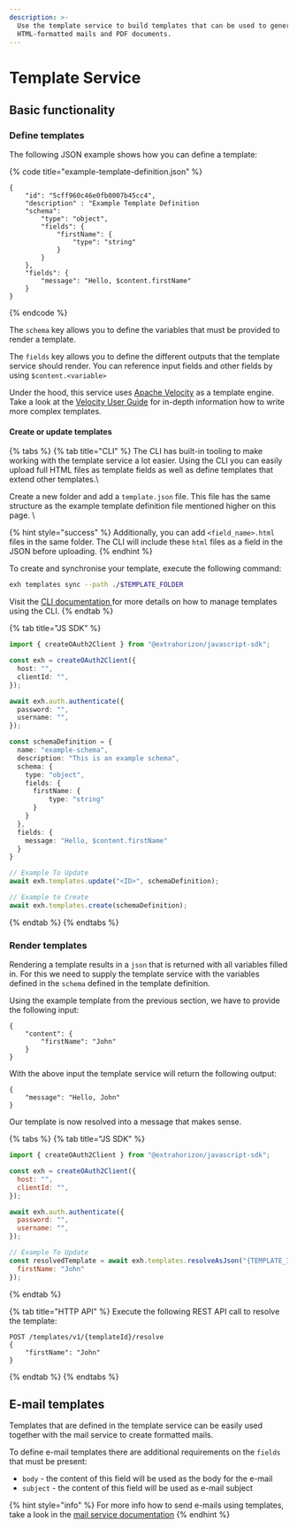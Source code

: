 ```yaml
---
description: >-
  Use the template service to build templates that can be used to generate
  HTML-formatted mails and PDF documents.
---
```


# Template Service

## Basic functionality <a href="#resolving-templates" id="resolving-templates"></a>

### Define templates <a href="#resolving-templates" id="resolving-templates"></a>

The following JSON example shows how you can define a template:

{% code title="example-template-definition.json" %}
```
{
    "id": "5cff960c46e0fb0007b45cc4",
    "description" : "Example Template Definition
    "schema":
        "type": "object",
        "fields": {
            "firstName": {
                "type": "string"
            }
        }
    },
    "fields": {
        "message": "Hello, $content.firstName"
    }
}
```
{% endcode %}

The `schema` key allows you to define the variables that must be provided to render a template.

The `fields` key allows you to define the different outputs that the template service should render. You can reference input fields and other fields by using `$content.<variable>`

Under the hood, this service uses [Apache Velocity](https://velocity.apache.org/) as a template engine. Take a look at the [Velocity User Guide](https://velocity.apache.org/engine/2.3/user-guide.html) for in-depth information how to write more complex templates.

#### Create or update templates

{% tabs %}
{% tab title="CLI" %}
The CLI has built-in tooling to make working with the template service a lot easier. Using the CLI you can easily upload full HTML files as template fields as well as define templates that extend other templates.\


Create a new folder and add a `template.json` file. This file has the same structure as the example template definition file mentioned higher on this page.  \


{% hint style="success" %}
Additionally, you can add `<field_name>.html` files in the same folder. The CLI will include these `html` files as a field in the JSON before uploading.
{% endhint %}



To create and synchronise your template, execute the following command:



```bash
exh templates sync --path ./$TEMPLATE_FOLDER
```

Visit the [CLI documentation ](https://docs.extrahorizon.com/cli/features/templates)for more details on how to manage templates using the CLI.&#x20;
{% endtab %}

{% tab title="JS SDK" %}
```typescript
import { createOAuth2Client } from "@extrahorizon/javascript-sdk";

const exh = createOAuth2Client({
  host: "",
  clientId: "",
});

await exh.auth.authenticate({
  password: "",
  username: "",
});

const schemaDefinition = {
  name: "example-schema",
  description: "This is an example schema",
  schema: {
    type: "object",
    fields: {
      firstName: {
          type: "string"
      }
    }
  },
  fields: {
    message: "Hello, $content.firstName"
  }
}

// Example To Update
await exh.templates.update("<ID>", schemaDefinition);

// Example to Create
await exh.templates.create(schemaDefinition);
```
{% endtab %}
{% endtabs %}

### Render templates

Rendering a template results in a `json` that is returned with all variables filled in. For this we need to supply the template service with the variables defined in the `schema` defined in the template definition.

Using the example template from the previous section, we have to provide the following input:&#x20;

```
{
    "content": {
        "firstName": "John"
    }
}
```

With the above input the template service will return the following output:

```
{
    "message": "Hello, John"
}
```

Our template is now resolved into a message that makes sense.

{% tabs %}
{% tab title="JS SDK" %}
```javascript
import { createOAuth2Client } from "@extrahorizon/javascript-sdk";

const exh = createOAuth2Client({
  host: "",
  clientId: "",
});

await exh.auth.authenticate({
  password: "",
  username: "",
});

// Example To Update
const resolvedTemplate = await exh.templates.resolveAsJson("{TEMPLATE_ID}",{
  firstName: "John"
});
```
{% endtab %}

{% tab title="HTTP API" %}
Execute the following REST API call to resolve the template:

```
POST /templates/v1/{templateId}/resolve
{
    "firstName": "John"
}
```
{% endtab %}
{% endtabs %}

## E-mail templates

Templates that are defined in the template service can be easily used together with the mail service to create formatted mails.&#x20;

To define e-mail templates there are additional requirements on the `fields` that must be present:

* `body` - the content of this field will be used as the body for the e-mail
* `subject` - the content of this field will be used as e-mail subject

{% hint style="info" %}
For more info how to send e-mails using templates, take a look in the [mail service documentation](https://docs.extrahorizon.com/mail-service/)
{% endhint %}





\
 <a href="#other-operations" id="other-operations"></a>
-------------------------------------------------------
